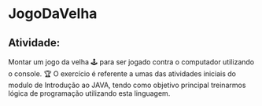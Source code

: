 # JogoDaVelha

## Atividade:

Montar um jogo da velha :joystick: para ser jogado contra o computador utilizando o console. :trophy:
O exercício é referente a umas das atividades iniciais do modulo de Introdução ao JAVA, tendo como objetivo principal treinarmos lógica de programação utilizando esta linguagem.
